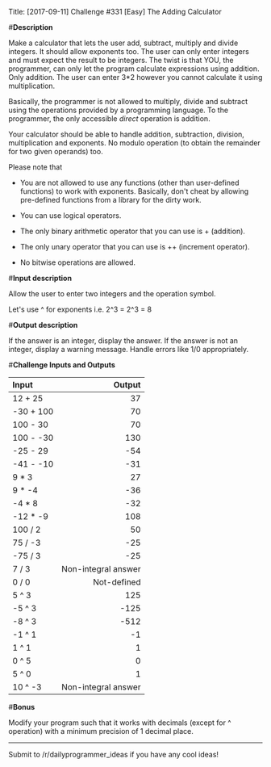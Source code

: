 Title: [2017-09-11] Challenge #331 [Easy] The Adding Calculator

#**Description**

Make a calculator that lets the user add, subtract, multiply and divide integers. It should allow exponents too. The user can only enter integers and must expect the result to be integers. The twist is that YOU, the programmer, can only let the program calculate expressions using addition. Only addition. The user can enter 3*2 however you cannot calculate it using multiplication. 

Basically, the programmer is not allowed to multiply, divide and subtract using the operations provided by a programming language. To the programmer, the only accessible *direct* operation is addition.

Your calculator should be able to handle addition, subtraction, division, multiplication and exponents. No modulo operation (to obtain the remainder for two given operands) too. 

Please note that

+ You are not allowed to use any functions (other than user-defined functions) to work with exponents. Basically, don't cheat by allowing pre-defined functions from a library for the dirty work. 

+ You can use logical operators.

+ The only binary arithmetic operator that you can use is \+ (addition).

+ The only unary operator that you can use is \+\+ (increment operator). 

+ No bitwise operations are allowed.

#**Input description** 

Allow the user to enter two integers and the operation symbol.

Let's use \^ for exponents i.e. 2\^3 = 2^3 = 8

#**Output description** 

If the answer is an integer, display the answer. If the answer is not an integer, display a warning message. Handle errors like 1/0 appropriately.

#**Challenge Inputs and Outputs**

Input | Output
:--| --:
12 + 25 | 37
-30 + 100 | 70
100 - 30 | 70
100 - -30 | 130
-25 - 29 | -54
-41 - -10 | -31
9 * 3 | 27
9 * -4 | -36
-4 * 8 | -32
-12 * -9 | 108
100 / 2 | 50
75 / -3 | -25
-75 / 3 | -25
7 / 3 | Non-integral answer
0 / 0 | Not-defined
5 ^ 3 | 125
-5 ^ 3 | -125
-8 ^ 3 | -512
-1 ^ 1 | -1 
1 ^ 1 | 1
0 ^ 5 | 0
5 ^ 0 | 1
10 ^ -3 | Non-integral answer

#**Bonus**

Modify your program such that it works with decimals (except for \^ operation) with a minimum precision of 1 decimal place. 

----

Submit to /r/dailyprogrammer_ideas if you have any cool ideas!